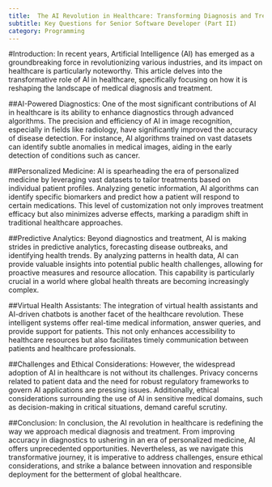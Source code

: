 ```yaml
---
title:  The AI Revolution in Healthcare: Transforming Diagnosis and Treatment
subtitle: Key Questions for Senior Software Developer (Part II)
category: Programming
---
```


#Introduction:
In recent years, Artificial Intelligence (AI) has emerged as a groundbreaking force in revolutionizing various industries, and its impact on healthcare is particularly noteworthy. This article delves into the transformative role of AI in healthcare, specifically focusing on how it is reshaping the landscape of medical diagnosis and treatment.

##AI-Powered Diagnostics:
One of the most significant contributions of AI in healthcare is its ability to enhance diagnostics through advanced algorithms. The precision and efficiency of AI in image recognition, especially in fields like radiology, have significantly improved the accuracy of disease detection. For instance, AI algorithms trained on vast datasets can identify subtle anomalies in medical images, aiding in the early detection of conditions such as cancer.

##Personalized Medicine:
AI is spearheading the era of personalized medicine by leveraging vast datasets to tailor treatments based on individual patient profiles. Analyzing genetic information, AI algorithms can identify specific biomarkers and predict how a patient will respond to certain medications. This level of customization not only improves treatment efficacy but also minimizes adverse effects, marking a paradigm shift in traditional healthcare approaches.

##Predictive Analytics:
Beyond diagnostics and treatment, AI is making strides in predictive analytics, forecasting disease outbreaks, and identifying health trends. By analyzing patterns in health data, AI can provide valuable insights into potential public health challenges, allowing for proactive measures and resource allocation. This capability is particularly crucial in a world where global health threats are becoming increasingly complex.

##Virtual Health Assistants:
The integration of virtual health assistants and AI-driven chatbots is another facet of the healthcare revolution. These intelligent systems offer real-time medical information, answer queries, and provide support for patients. This not only enhances accessibility to healthcare resources but also facilitates timely communication between patients and healthcare professionals.

##Challenges and Ethical Considerations:
However, the widespread adoption of AI in healthcare is not without its challenges. Privacy concerns related to patient data and the need for robust regulatory frameworks to govern AI applications are pressing issues. Additionally, ethical considerations surrounding the use of AI in sensitive medical domains, such as decision-making in critical situations, demand careful scrutiny.

##Conclusion:
In conclusion, the AI revolution in healthcare is redefining the way we approach medical diagnosis and treatment. From improving accuracy in diagnostics to ushering in an era of personalized medicine, AI offers unprecedented opportunities. Nevertheless, as we navigate this transformative journey, it is imperative to address challenges, ensure ethical considerations, and strike a balance between innovation and responsible deployment for the betterment of global healthcare.
